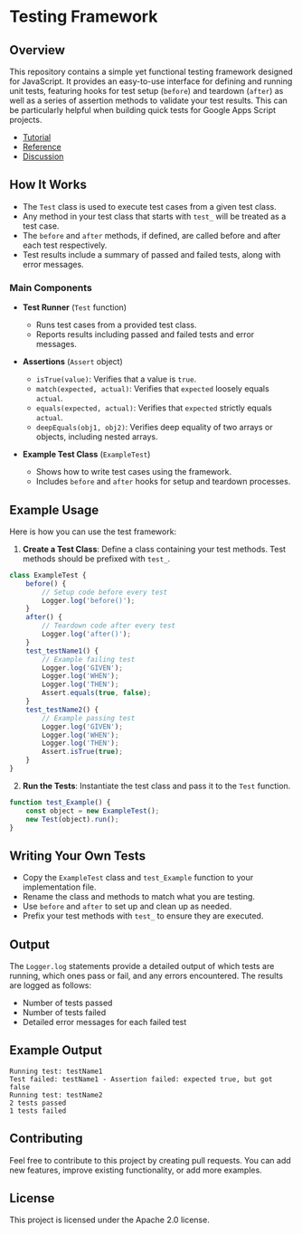 # Testing Framework

## Overview

This repository contains a simple yet functional testing framework designed for JavaScript. It provides an easy-to-use interface for defining and running unit tests, featuring hooks for test setup (`before`) and teardown (`after`) as well as a series of assertion methods to validate your test results. This can be particularly helpful when building quick tests for Google Apps Script projects.

- [Tutorial](Tutorial.md)
- [Reference](Reference.md)
- [Discussion](Discussion.md)

## How It Works

- The `Test` class is used to execute test cases from a given test class.
- Any method in your test class that starts with `test_` will be treated as a test case.
- The `before` and `after` methods, if defined, are called before and after each test respectively.
- Test results include a summary of passed and failed tests, along with error messages.

### Main Components

- **Test Runner** (`Test` function)

  - Runs test cases from a provided test class.
  - Reports results including passed and failed tests and error messages.

- **Assertions** (`Assert` object)

  - `isTrue(value)`: Verifies that a value is `true`.
  - `match(expected, actual)`: Verifies that `expected` loosely equals `actual`.
  - `equals(expected, actual)`: Verifies that `expected` strictly equals `actual`.
  - `deepEquals(obj1, obj2)`: Verifies deep equality of two arrays or objects, including nested arrays.

- **Example Test Class** (`ExampleTest`)

  - Shows how to write test cases using the framework.
  - Includes `before` and `after` hooks for setup and teardown processes.

## Example Usage

Here is how you can use the test framework:

1. **Create a Test Class**: Define a class containing your test methods. Test methods should be prefixed with `test_`.

```javascript
class ExampleTest {
    before() {
        // Setup code before every test
        Logger.log('before()');
    }
    after() {
        // Teardown code after every test
        Logger.log('after()');
    }
    test_testName1() {
        // Example failing test
        Logger.log('GIVEN');
        Logger.log('WHEN');
        Logger.log('THEN');
        Assert.equals(true, false);
    }
    test_testName2() {
        // Example passing test
        Logger.log('GIVEN');
        Logger.log('WHEN');
        Logger.log('THEN');
        Assert.isTrue(true);
    }
}
```

2. **Run the Tests**: Instantiate the test class and pass it to the `Test` function.

```javascript
function test_Example() {
    const object = new ExampleTest();
    new Test(object).run();
}
```

## Writing Your Own Tests

- Copy the `ExampleTest` class and `test_Example` function to your implementation file.
- Rename the class and methods to match what you are testing.
- Use `before` and `after` to set up and clean up as needed.
- Prefix your test methods with `test_` to ensure they are executed.

## Output

The `Logger.log` statements provide a detailed output of which tests are running, which ones pass or fail, and any errors encountered. The results are logged as follows:

- Number of tests passed
- Number of tests failed
- Detailed error messages for each failed test

## Example Output

```
Running test: testName1
Test failed: testName1 - Assertion failed: expected true, but got false
Running test: testName2
2 tests passed
1 tests failed
```

## Contributing

Feel free to contribute to this project by creating pull requests. You can add new features, improve existing functionality, or add more examples.

## License

This project is licensed under the Apache 2.0 license.

